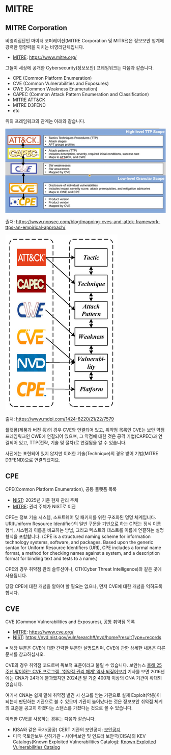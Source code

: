 # MITRE

## MITRE Corporation
비영리집단인 마이터 코퍼레이션(MITRE Corporation 및 MITRE)은 정보보안 업계에 강력한 영향력을 끼치는 비영리단체입니다. 

- [MITRE](https://www.mitre.org/): https://www.mitre.org/

그들이 세상에 공개한 Cybersecurity(정보보안) 프레임워크는 다음과 같습니다.

- CPE (Common Platform Enumeration)
- CVE (Common Vulnerabilities and Exposures)
- CWE (Common Weakness Enumeration)
- CAPEC (Common Attack Pattern Enumeration and Classification)
- MITRE ATT&CK 
- MITRE D3FEND
- etc

위의 프레임워크의 관계는 아래와 같습니다.

![cpe에서 att&ck의 관계1](../images/mitre_framework_relation1.png)


출처: https://www.nopsec.com/blog/mapping-cves-and-attck-framework-ttps-an-empirical-approach/

![cpe에서 att&ck의 관계2](../images/mitre_framework_relation2.png)

출처: https://www.mdpi.com/1424-8220/21/22/7579

플랫폼(제품과 버전 등)의 경우 CVE와 연결되어 있고, 취약점 목록인 CVE는 보안 약점 프레임워크인 CWE에 연결되어 있으며, 그 약점에 대한 것은 공격 기법(CAPEC)과 연결되어 있고, TTP(전략, 기술 및 절차)로 연결됨을 알 수 있습니다.

사진에는 표현되어 있지 않지만 이러한 기술(Technique)의 경우 방어 기법(MITRE D3FEND)으로 연결되겠지요.

## CPE
CPE(Common Platform Enumeration), 공통 플랫폼 목록

- [NIST](https://nvd.nist.gov/products/cpe): 2025년 기준 현재 관리 주체
- [MITRE](https://cpe.mitre.org/): 관리 주체가 NIST로 이관

CPE는 정보 기술 시스템, 소프트웨어 및 패키지를 위한 구조화된 명명 체계입니다. URI(Uniform Resource Identifier)의 일반 구문을 기반으로 하는 CPE는 정식 이름 형식, 시스템과 이름을 비교하는 방법, 그리고 텍스트와 테스트를 이름에 연결하는 설명 형식을 포함합니다. (CPE is a structured naming scheme for information technology systems, software, and packages. Based upon the generic syntax for Uniform Resource Identifiers (URI), CPE includes a formal name format, a method for checking names against a system, and a description format for binding text and tests to a name.)

CPE의 경우 취약점 관리 솔루션이나, CTI(Cyber Threat Intelligence)와 같은 곳에 사용됩니다.

당장 CPE에 대한 개념을 알아야 할 필요는 없으나, 먼저 CVE에 대한 개념을 익히도록 합시다.

## CVE
CVE (Common Vulnerabilities and Exposures), 공통 취약점 목록

- [MITRE](https://www.cve.org/): https://www.cve.org/
- [NIST](https://nvd.nist.gov/vuln/search#/nvd/home?resultType=records): https://nvd.nist.gov/vuln/search#/nvd/home?resultType=records

※ 해당 부분은 CVE에 대한 간략한 부분만 설명드리며, CVE에 관한 상세한 내용은 다른 문서를 참고하십시오.

CVE의 경우 취약점 코드로써 독보적 표준이라고 불릴 수 있습니다. 보안뉴스 [올해 25주년 맞이하는 CVE 프로그램, ‘취약점 관리 체계’ 역사 되짚어보기](https://www.boannews.com/media/view.asp?idx=134006) 기사를 보면 2016년에는 CNA가 24개에 불과했지만 2024년 말 기준 400개 이상의 CNA 기관이 확대되었습니다.

여기서 CNA는 쉽게 말해 취약점 발견 시 신고를 받는 기관으로 실제 Exploit(악용)이 되는지 판단하는 기관으로 볼 수 있으며 기관이 늘어났다는 것은 정보보안 취약점 체계의 표준을 공고히 하겠다는 스탠스를 가졌다는 것으로 볼 수 있습니다.

이러한 CVE를 사용하는 경우는 다음과 같습니다.

- KISA와 같은 국가(공공) CERT 기관의 보안공지: [보안공지](https://knvd.krcert.or.kr/securityNotice.do)
- 미국 국토안보부 산하기관 - 사이버보안 및 인프라 보안국(CISA)의 KEV Catalogs(Known Exploited Vulnerabilities Catalog): [Known Exploited Vulnerabilities Catalog](https://www.cisa.gov/known-exploited-vulnerabilities-catalog)

